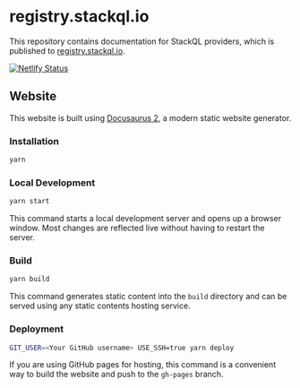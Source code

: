 # registry.stackql.io

This repository contains documentation for StackQL providers, which is published to [registry.stackql.io](https://registry.stackql.io).  

[![Netlify Status](https://api.netlify.com/api/v1/badges/6d4dae53-745b-470e-a964-2c0676bfe165/deploy-status)](https://app.netlify.com/sites/registry-stackql-io/deploys)

## Website

This website is built using [Docusaurus 2](https://docusaurus.io/), a modern static website generator.

### Installation

```bash
yarn
```

### Local Development

```bash
yarn start
```

This command starts a local development server and opens up a browser window. Most changes are reflected live without having to restart the server.

### Build

```bash
yarn build
```

This command generates static content into the `build` directory and can be served using any static contents hosting service.

### Deployment

```bash
GIT_USER=<Your GitHub username> USE_SSH=true yarn deploy
```

If you are using GitHub pages for hosting, this command is a convenient way to build the website and push to the `gh-pages` branch.
